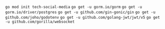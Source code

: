 `go mod init tech-social-media`
`go get -u gorm.io/gorm`
`go get -u gorm.io/driver/postgres`
`go get -u github.com/gin-gonic/gin`
`go get -u github.com/joho/godotenv`
`go get -u github.com/golang-jwt/jwt/v5`
`go get -u github.com/gorilla/websocket`
